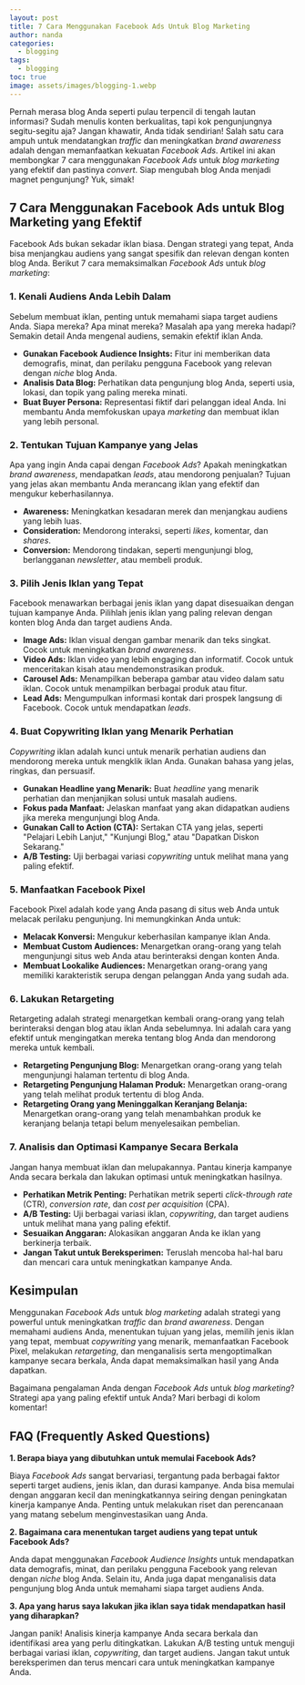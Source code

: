 ```yaml
---
layout: post
title: 7 Cara Menggunakan Facebook Ads Untuk Blog Marketing
author: nanda
categories:
  - blogging
tags:
  - blogging
toc: true
image: assets/images/blogging-1.webp
---
```



Pernah merasa blog Anda seperti pulau terpencil di tengah lautan informasi? Sudah menulis konten berkualitas, tapi kok pengunjungnya segitu-segitu aja? Jangan khawatir, Anda tidak sendirian! Salah satu cara ampuh untuk mendatangkan _traffic_ dan meningkatkan _brand awareness_ adalah dengan memanfaatkan kekuatan _Facebook Ads_. Artikel ini akan membongkar 7 cara menggunakan _Facebook Ads_ untuk _blog marketing_ yang efektif dan pastinya _convert_. Siap mengubah blog Anda menjadi magnet pengunjung? Yuk, simak!

## 7 Cara Menggunakan Facebook Ads untuk Blog Marketing yang Efektif

Facebook Ads bukan sekadar iklan biasa. Dengan strategi yang tepat, Anda bisa menjangkau audiens yang sangat spesifik dan relevan dengan konten blog Anda. Berikut 7 cara memaksimalkan _Facebook Ads_ untuk _blog marketing_:

### 1\. Kenali Audiens Anda Lebih Dalam

Sebelum membuat iklan, penting untuk memahami siapa target audiens Anda. Siapa mereka? Apa minat mereka? Masalah apa yang mereka hadapi? Semakin detail Anda mengenal audiens, semakin efektif iklan Anda.

- **Gunakan Facebook Audience Insights:** Fitur ini memberikan data demografis, minat, dan perilaku pengguna Facebook yang relevan dengan _niche_ blog Anda.
- **Analisis Data Blog:** Perhatikan data pengunjung blog Anda, seperti usia, lokasi, dan topik yang paling mereka minati.
- **Buat Buyer Persona:** Representasi fiktif dari pelanggan ideal Anda. Ini membantu Anda memfokuskan upaya _marketing_ dan membuat iklan yang lebih personal.

### 2\. Tentukan Tujuan Kampanye yang Jelas

Apa yang ingin Anda capai dengan _Facebook Ads_? Apakah meningkatkan _brand awareness_, mendapatkan _leads_, atau mendorong penjualan? Tujuan yang jelas akan membantu Anda merancang iklan yang efektif dan mengukur keberhasilannya.

- **Awareness:** Meningkatkan kesadaran merek dan menjangkau audiens yang lebih luas.
- **Consideration:** Mendorong interaksi, seperti _likes_, komentar, dan _shares_.
- **Conversion:** Mendorong tindakan, seperti mengunjungi blog, berlangganan _newsletter_, atau membeli produk.

### 3\. Pilih Jenis Iklan yang Tepat

Facebook menawarkan berbagai jenis iklan yang dapat disesuaikan dengan tujuan kampanye Anda. Pilihlah jenis iklan yang paling relevan dengan konten blog Anda dan target audiens Anda.

- **Image Ads:** Iklan visual dengan gambar menarik dan teks singkat. Cocok untuk meningkatkan _brand awareness_.
- **Video Ads:** Iklan video yang lebih engaging dan informatif. Cocok untuk menceritakan kisah atau mendemonstrasikan produk.
- **Carousel Ads:** Menampilkan beberapa gambar atau video dalam satu iklan. Cocok untuk menampilkan berbagai produk atau fitur.
- **Lead Ads:** Mengumpulkan informasi kontak dari prospek langsung di Facebook. Cocok untuk mendapatkan _leads_.

### 4\. Buat Copywriting Iklan yang Menarik Perhatian

_Copywriting_ iklan adalah kunci untuk menarik perhatian audiens dan mendorong mereka untuk mengklik iklan Anda. Gunakan bahasa yang jelas, ringkas, dan persuasif.

- **Gunakan Headline yang Menarik:** Buat _headline_ yang menarik perhatian dan menjanjikan solusi untuk masalah audiens.
- **Fokus pada Manfaat:** Jelaskan manfaat yang akan didapatkan audiens jika mereka mengunjungi blog Anda.
- **Gunakan Call to Action (CTA):** Sertakan CTA yang jelas, seperti "Pelajari Lebih Lanjut," "Kunjungi Blog," atau "Dapatkan Diskon Sekarang."
- **A/B Testing:** Uji berbagai variasi _copywriting_ untuk melihat mana yang paling efektif.

### 5\. Manfaatkan Facebook Pixel

Facebook Pixel adalah kode yang Anda pasang di situs web Anda untuk melacak perilaku pengunjung. Ini memungkinkan Anda untuk:

- **Melacak Konversi:** Mengukur keberhasilan kampanye iklan Anda.
- **Membuat Custom Audiences:** Menargetkan orang-orang yang telah mengunjungi situs web Anda atau berinteraksi dengan konten Anda.
- **Membuat Lookalike Audiences:** Menargetkan orang-orang yang memiliki karakteristik serupa dengan pelanggan Anda yang sudah ada.

### 6\. Lakukan Retargeting

Retargeting adalah strategi menargetkan kembali orang-orang yang telah berinteraksi dengan blog atau iklan Anda sebelumnya. Ini adalah cara yang efektif untuk mengingatkan mereka tentang blog Anda dan mendorong mereka untuk kembali.

- **Retargeting Pengunjung Blog:** Menargetkan orang-orang yang telah mengunjungi halaman tertentu di blog Anda.
- **Retargeting Pengunjung Halaman Produk:** Menargetkan orang-orang yang telah melihat produk tertentu di blog Anda.
- **Retargeting Orang yang Meninggalkan Keranjang Belanja:** Menargetkan orang-orang yang telah menambahkan produk ke keranjang belanja tetapi belum menyelesaikan pembelian.

### 7\. Analisis dan Optimasi Kampanye Secara Berkala

Jangan hanya membuat iklan dan melupakannya. Pantau kinerja kampanye Anda secara berkala dan lakukan optimasi untuk meningkatkan hasilnya.

- **Perhatikan Metrik Penting:** Perhatikan metrik seperti _click-through rate_ (CTR), _conversion rate_, dan _cost per acquisition_ (CPA).
- **A/B Testing:** Uji berbagai variasi iklan, _copywriting_, dan target audiens untuk melihat mana yang paling efektif.
- **Sesuaikan Anggaran:** Alokasikan anggaran Anda ke iklan yang berkinerja terbaik.
- **Jangan Takut untuk Bereksperimen:** Teruslah mencoba hal-hal baru dan mencari cara untuk meningkatkan kampanye Anda.

## Kesimpulan

Menggunakan _Facebook Ads_ untuk _blog marketing_ adalah strategi yang powerful untuk meningkatkan _traffic_ dan _brand awareness_. Dengan memahami audiens Anda, menentukan tujuan yang jelas, memilih jenis iklan yang tepat, membuat _copywriting_ yang menarik, memanfaatkan Facebook Pixel, melakukan _retargeting_, dan menganalisis serta mengoptimalkan kampanye secara berkala, Anda dapat memaksimalkan hasil yang Anda dapatkan.

Bagaimana pengalaman Anda dengan _Facebook Ads_ untuk _blog marketing_? Strategi apa yang paling efektif untuk Anda? Mari berbagi di kolom komentar!

## FAQ (Frequently Asked Questions)

**1\. Berapa biaya yang dibutuhkan untuk memulai Facebook Ads?**

Biaya _Facebook Ads_ sangat bervariasi, tergantung pada berbagai faktor seperti target audiens, jenis iklan, dan durasi kampanye. Anda bisa memulai dengan anggaran kecil dan meningkatkannya seiring dengan peningkatan kinerja kampanye Anda. Penting untuk melakukan riset dan perencanaan yang matang sebelum menginvestasikan uang Anda.

**2\. Bagaimana cara menentukan target audiens yang tepat untuk Facebook Ads?**

Anda dapat menggunakan _Facebook Audience Insights_ untuk mendapatkan data demografis, minat, dan perilaku pengguna Facebook yang relevan dengan _niche_ blog Anda. Selain itu, Anda juga dapat menganalisis data pengunjung blog Anda untuk memahami siapa target audiens Anda.

**3\. Apa yang harus saya lakukan jika iklan saya tidak mendapatkan hasil yang diharapkan?**

Jangan panik! Analisis kinerja kampanye Anda secara berkala dan identifikasi area yang perlu ditingkatkan. Lakukan A/B testing untuk menguji berbagai variasi iklan, _copywriting_, dan target audiens. Jangan takut untuk bereksperimen dan terus mencari cara untuk meningkatkan kampanye Anda.
